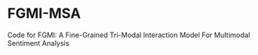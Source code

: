 # FGMI-MSA
Code for FGMI: A Fine-Grained Tri-Modal Interaction Model For Multimodal Sentiment Analysis

